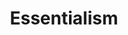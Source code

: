 ---
title: "Essentialism"
bookCover: "/assets/book-covers/essentialism.jpg"
slug: "essentialism"
bookAuthor: "Greg Mc Keown"
rating: 10
done: false
tags: []
summary: false
detailedNotes: false
amazonLink: ""

---